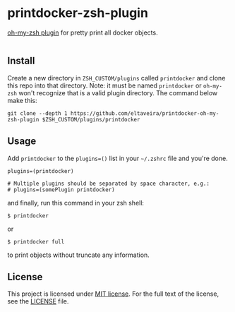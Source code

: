 # printdocker-zsh-plugin

[oh-my-zsh plugin](https://github.com/ohmyzsh/ohmyzsh) for pretty print all docker objects.

![]()

## Install

Create a new directory in `ZSH_CUSTOM/plugins` called `printdocker` and clone this repo into that directory. Note: it must be named `printdocker` or `oh-my-zsh` won't recognize that is a valid plugin directory. The command below make this:

```shell
git clone --depth 1 https://github.com/eltaveira/printdocker-oh-my-zsh-plugin $ZSH_CUSTOM/plugins/printdocker
```

## Usage

Add `printdocker` to the `plugins=()` list in your `~/.zshrc` file and you're done.

```shell
plugins=(printdocker)

# Multiple plugins should be separated by space character, e.g.:
# plugins=(somePlugin printdocker)
```

and finally, run this command in your zsh shell:

```shell
$ printdocker
```

or

```shell
$ printdocker full
```

to print objects without truncate any information.

## License

This project is licensed under [MIT license](http://opensource.org/licenses/MIT).
For the full text of the license, see the [LICENSE](LICENSE) file.